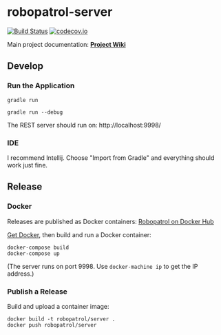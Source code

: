 # robopatrol-server

[![Build Status](https://travis-ci.org/robopatrol/robopatrol-server.svg?branch=master)](https://travis-ci.org/robopatrol/robopatrol-server) [![codecov.io](https://codecov.io/github/robopatrol/robopatrol-server/coverage.svg?branch=master)](https://codecov.io/github/robopatrol/robopatrol-server?branch=master)

Main project documentation: **[Project Wiki](https://github.com/robopatrol/robopatrol/wiki)**

## Develop

### Run the Application

`gradle run`

`gradle run --debug`

The REST server should run on:  http://localhost:9998/

### IDE

I recommend Intellij. Choose "Import from Gradle" and everything should work just fine.

## Release

### Docker

Releases are published as Docker containers: [Robopatrol on Docker Hub](https://hub.docker.com/u/robopatrol/)

[Get Docker](https://docs.docker.com/engine/installation/), then build and run a Docker container:

```shell
docker-compose build
docker-compose up
```

(The server runs on port 9998. Use `docker-machine ip` to get the IP address.)

### Publish a Release

Build and upload a container image:

```shell
docker build -t robopatrol/server .
docker push robopatrol/server
```
